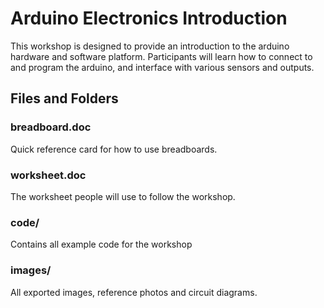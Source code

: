 
   Arduino Electronics Introduction
================================================================================

This workshop is designed to provide an introduction to the arduino hardware
and software platform. Participants will learn how to connect to and program the
arduino, and interface with various sensors and outputs.


   Files and Folders
--------------------------------------------------------------------------------

### breadboard.doc

Quick reference card for how to use breadboards.

### worksheet.doc

The worksheet people will use to follow the workshop.

### code/

Contains all example code for the workshop

### images/

All exported images, reference photos and circuit diagrams.
